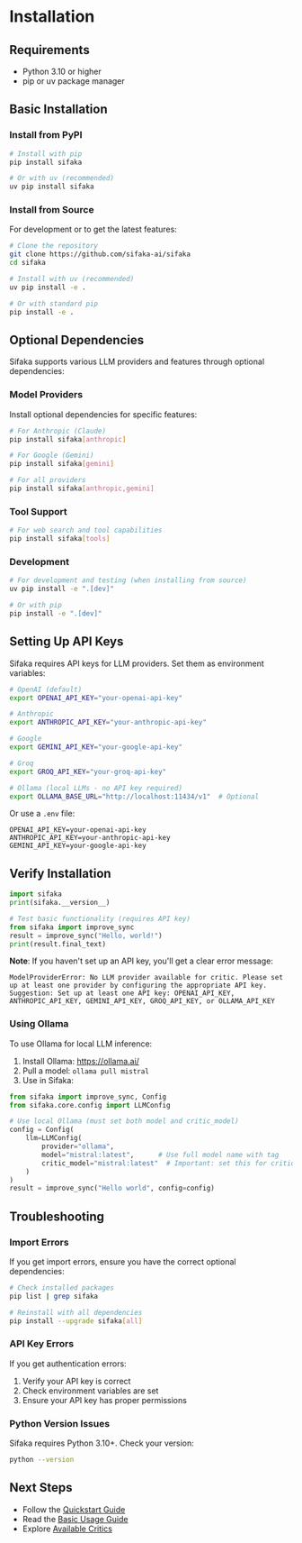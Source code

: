 # Installation

## Requirements

- Python 3.10 or higher
- pip or uv package manager

## Basic Installation

### Install from PyPI

```bash
# Install with pip
pip install sifaka

# Or with uv (recommended)
uv pip install sifaka
```

### Install from Source

For development or to get the latest features:

```bash
# Clone the repository
git clone https://github.com/sifaka-ai/sifaka
cd sifaka

# Install with uv (recommended)
uv pip install -e .

# Or with standard pip
pip install -e .
```

## Optional Dependencies

Sifaka supports various LLM providers and features through optional dependencies:

### Model Providers

Install optional dependencies for specific features:

```bash
# For Anthropic (Claude)
pip install sifaka[anthropic]

# For Google (Gemini)
pip install sifaka[gemini]

# For all providers
pip install sifaka[anthropic,gemini]
```

### Tool Support

```bash
# For web search and tool capabilities
pip install sifaka[tools]
```

### Development

```bash
# For development and testing (when installing from source)
uv pip install -e ".[dev]"

# Or with pip
pip install -e ".[dev]"
```

## Setting Up API Keys

Sifaka requires API keys for LLM providers. Set them as environment variables:

```bash
# OpenAI (default)
export OPENAI_API_KEY="your-openai-api-key"

# Anthropic
export ANTHROPIC_API_KEY="your-anthropic-api-key"

# Google
export GEMINI_API_KEY="your-google-api-key"

# Groq
export GROQ_API_KEY="your-groq-api-key"

# Ollama (local LLMs - no API key required)
export OLLAMA_BASE_URL="http://localhost:11434/v1"  # Optional
```

Or use a `.env` file:

```env
OPENAI_API_KEY=your-openai-api-key
ANTHROPIC_API_KEY=your-anthropic-api-key
GEMINI_API_KEY=your-google-api-key
```

## Verify Installation

```python
import sifaka
print(sifaka.__version__)

# Test basic functionality (requires API key)
from sifaka import improve_sync
result = improve_sync("Hello, world!")
print(result.final_text)
```

**Note**: If you haven't set up an API key, you'll get a clear error message:
```
ModelProviderError: No LLM provider available for critic. Please set up at least one provider by configuring the appropriate API key.
Suggestion: Set up at least one API key: OPENAI_API_KEY, ANTHROPIC_API_KEY, GEMINI_API_KEY, GROQ_API_KEY, or OLLAMA_API_KEY
```

### Using Ollama

To use Ollama for local LLM inference:

1. Install Ollama: https://ollama.ai/
2. Pull a model: `ollama pull mistral`
3. Use in Sifaka:

```python
from sifaka import improve_sync, Config
from sifaka.core.config import LLMConfig

# Use local Ollama (must set both model and critic_model)
config = Config(
    llm=LLMConfig(
        provider="ollama",
        model="mistral:latest",      # Use full model name with tag
        critic_model="mistral:latest"  # Important: set this for critiques too
    )
)
result = improve_sync("Hello world", config=config)
```

## Troubleshooting

### Import Errors

If you get import errors, ensure you have the correct optional dependencies:

```bash
# Check installed packages
pip list | grep sifaka

# Reinstall with all dependencies
pip install --upgrade sifaka[all]
```

### API Key Errors

If you get authentication errors:

1. Verify your API key is correct
2. Check environment variables are set
3. Ensure your API key has proper permissions

### Python Version Issues

Sifaka requires Python 3.10+. Check your version:

```bash
python --version
```

## Next Steps

- Follow the [Quickstart Guide](getting-started/quickstart.md)
- Read the [Basic Usage Guide](guide/basic-usage.md)
- Explore [Available Critics](guide/critics.md)
